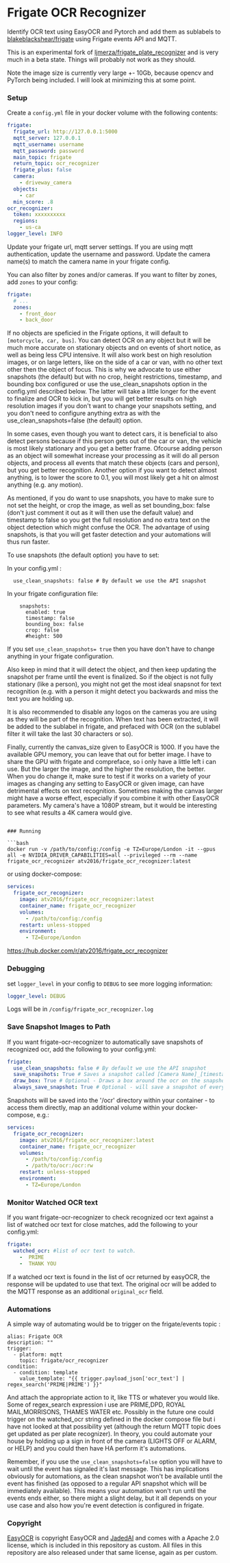 # Frigate OCR Recognizer

Identify OCR text using EasyOCR and Pytorch and add them as sublabels to [blakeblackshear/frigate](https://github.com/blakeblackshear/frigate) using Frigate events API and MQTT.

This is an experimental fork of [ljmerza/frigate_plate_recognizer](https://github.com/ljmerza/frigate_plate_recognizer/tree/master) and is very much in a beta state. Things will probably not work as they should.

Note the image size is currently very large +- 10Gb, because opencv and PyTorch being included. I will look at minimizing this at some point.

### Setup

Create a `config.yml` file in your docker volume with the following contents:

```yml
frigate:
  frigate_url: http://127.0.0.1:5000
  mqtt_server: 127.0.0.1
  mqtt_username: username
  mqtt_password: password
  main_topic: frigate
  return_topic: ocr_recognizer
  frigate_plus: false
  camera:
    - driveway_camera
  objects:
    - car
  min_score: .8
ocr_recognizer:
  token: xxxxxxxxxx
  regions: 
    - us-ca
logger_level: INFO
```

Update your frigate url, mqtt server settings. If you are using mqtt authentication, update the username and password. Update the camera name(s) to match the camera name in your frigate config.

You can also filter by zones and/or cameras. If you want to filter by zones, add `zones` to your config:

```yml
frigate:
  # ...
  zones:
    - front_door
    - back_door
```

If no objects are speficied in the Frigate options, it will default to `[motorcycle, car, bus]`. You can detect OCR on any object but it will be much more accurate on stationary objects and on events of short notice, as well as being less CPU intensive. It will also work best on high resolution images, or on large letters, like on the side of a car or van, with no other text other then the object of focus. This is why we advocate to use either snapshots (the default) but with no crop, height restrictions, timestamp, and bounding box configured or use the use_clean_snapshots option in the config.yml described below. The latter will take a little longer for the event to finalize and OCR to kick in, but you will get better results on high resolution images if you don't want to change your snapshots setting, and you don't need to configure anything extra as with the use_clean_snapshots=false (the default) option.

In some cases, even though you want to detect cars, it is beneficial to also detect persons because if this person gets out of the car or van, the vehicle is most likely stationary and you get a better frame. Ofcourse adding person as an object will somewhat increase your processing as it will do all person objects, and process all events that match these objects (cars and person), but you get better recognition. Another option if you want to detect almost anything, is to lower the score to 0.1, you will most likely get a hit on almost anything (e.g. any motion).

As mentioned, if you do want to use snapshots, you have to make sure to not set the height, or crop the image, as well as set bounding_box: false (don't just comment it out as it will then use the default value) and timestamp to false so you get the full resolution and no extra text on the object detection which might confuse the OCR. The advantage of using snapshots, is that you will get faster detection and your automations will thus run faster.

To use snapshots (the default option) you have to set:

In your config.yml :
```frigate:
  use_clean_snapshots: false # By default we use the API snapshot
```
In your frigate configuration file:
```
    snapshots:
      enabled: true
      timestamp: false
      bounding_box: false
      crop: false
      #height: 500
```
If you set ```use_clean_snapshots= true``` then you have don't have to change anything in your frigate configuration.

Also keep in mind that it will detect the object, and then keep updating the snapshot per frame until the event is finalized. So if the object is not fully stationary (like a person), you might not get the most ideal snapsnot for text recognition (e.g. with a person it might detect you backwards and miss the text you are holding up.

It is also recommended to disable any logos on the cameras you are using as they will be part of the recognition. When text has been extracted, it will be added to the sublabel in frigate, and prefaced with OCR (on the sublabel filter it will take the last 30 characters or so).

Finally, currently the canvas_size given to EasyOCR is 1000. If you have the available GPU memory, you can leave that out for better image. I have to share the GPU with frigate and compreface, so i only have a little left i can use. But the larger the image, and the higher the resolution, the better. When you do change it, make sure to test if it works on a variety of your images as changing any setting to EasyOCR or given image, can have detrimental effects on text recognition. Sometimes making the canvas larger might have a worse effect, especially if you combine it with other EasyOCR parameters. My camera's have a 1080P stream, but it would be interesting to see what results a 4K camera would give.

```

### Running

```bash
docker run -v /path/to/config:/config -e TZ=Europe/London -it --gpus all -e NVIDIA_DRIVER_CAPABILITIES=all --privileged --rm --name frigate_ocr_recognizer atv2016/frigate_ocr_recognizer:latest
```

or using docker-compose:

```yml
services:
  frigate_ocr_recognizer:
    image: atv2016/frigate_ocr_recognizer:latest
    container_name: frigate_ocr_recognizer
    volumes:
      - /path/to/config:/config
    restart: unless-stopped
    environment:
      - TZ=Europe/London
```

https://hub.docker.com/r/atv2016/frigate_ocr_recognizer

### Debugging

set `logger_level` in your config to `DEBUG` to see more logging information:

```yml
logger_level: DEBUG
```

Logs will be in `/config/frigate_ocr_recognizer.log`

### Save Snapshot Images to Path

If you want frigate-ocr-recognizer to automatically save snapshots of recognized ocr, add the following to your config.yml:

```yml
frigate:
  use_clean_snapshots: false # By default we use the API snapshot
  save_snapshots: True # Saves a snapshot called [Camera Name]_[timestamp].png
  draw_box: True # Optional - Draws a box around the ocr on the snapshot along with the OCR text (Required Frigate plus setting)
  always_save_snapshot: True # Optional - will save a snapshot of every event sent to frigate_ocr_recognizer, even if no plate is detected
```

Snapshots will be saved into the '/ocr' directory within your container - to access them directly, map an additional volume within your docker-compose, e.g.:

```yml
services:
  frigate_ocr_recognizer:
    image: atv2016/frigate_ocr_recognizer:latest
    container_name: frigate_ocr_recognizer
    volumes:
      - /path/to/config:/config
      - /path/to/ocr:/ocr:rw
    restart: unless-stopped
    environment:
      - TZ=Europe/London
```

### Monitor Watched OCR text

If you want frigate-ocr-recognizer to check recognized ocr text against a list of watched ocr text for close matches, add the following to your config.yml:

```yml
frigate:
  watched_ocr: #list of ocr text to watch.
    -  PRIME
    -  THANK YOU
```

If a watched ocr text is found in the list of ocr returned by easyOCR, the response will be updated to use that text. The original ocr will be added to the MQTT response as an additional `original_ocr` field.

### Automations

A simple way of automating would be to trigger on the frigate/events topic :

```
alias: Frigate OCR
description: ""
trigger:
  - platform: mqtt
    topic: frigate/ocr_recognizer
condition:
  - condition: template
    value_template: "{{ trigger.payload_json['ocr_text'] | regex_search('PRIME|PRIME') }}"
```

And attach the appropriate action to it, like TTS or whatever you would like. Some of regex_search expression i use are PRIME,DPD, ROYAL MAIL,MORRISONS, THAMES WATER etc. Possibly in the future one could trigger on the watched_ocr string defined in the docker compose file but i have not looked at that possibility yet (although the return MQTT topic does get updated as per plate recognizer). In theory, you could automate your house by holding up a sign in front of the camera (LIGHTS OFF or ALARM, or HELP) and you could then have HA perform it's automations.

Remember, if you use the ```use_clean_snapshots=false``` option you will have to wait until the event has signaled it's last message.
This has implications obviously for automations, as the clean snapshot won't be available until the event has finished (as opposed to a regular API snapshot which will be immediately available). This means your automation won't run until the events ends either, so there might a slight delay, but it all depends on your use case and also how you're event detection is configured in frigate.

### Copyright
[EasyOCR](https://github.com/JaidedAI/EasyOCR) is copyright EasyOCR and [JadedAI](https://jaded.ai) and comes with a Apache 2.0 license, which is included in this repository as custom. All files in this repository are also released under that same license, again as per custom.
